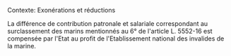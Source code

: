 Contexte: Exonérations et réductions

La différence de contribution patronale et salariale correspondant au surclassement des marins mentionnés au 6° de l'article L. 5552-16 est compensée par l'Etat au profit de l'Etablissement national des invalides de la marine.